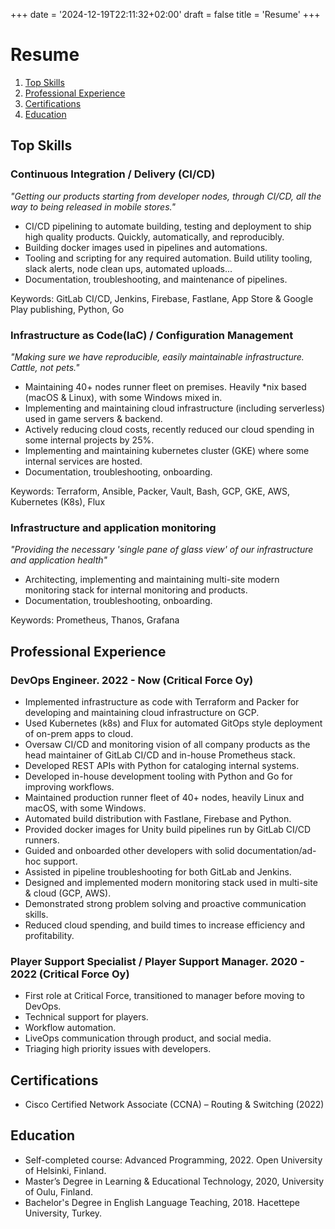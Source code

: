 +++
date = '2024-12-19T22:11:32+02:00'
draft = false
title = 'Resume'
+++
# Resume
1. [Top Skills](#top-skills)
2. [Professional Experience](#professional-experience)
3. [Certifications](#certifications)
4. [Education](#education)

## Top Skills
### Continuous Integration / Delivery (CI/CD)

*"Getting our products starting from developer nodes, through CI/CD, all the way to being released in mobile stores."*

- CI/CD pipelining to automate building, testing and deployment to ship high quality products. Quickly, automatically, and reproducibly.
- Building docker images used in pipelines and automations.
- Tooling and scripting for any required automation. Build utility tooling, slack alerts, node clean ups, automated uploads...
- Documentation, troubleshooting, and maintenance of pipelines.

Keywords: GitLab CI/CD, Jenkins, Firebase, Fastlane, App Store & Google Play publishing, Python, Go

### Infrastructure as Code(IaC) / Configuration Management

*"Making sure we have reproducible, easily maintainable infrastructure. Cattle, not pets."*
- Maintaining 40+ nodes runner fleet on premises. Heavily *nix based (macOS & Linux), with some Windows mixed in.
- Implementing and maintaining cloud infrastructure (including serverless) used in game servers & backend.
- Actively reducing cloud costs, recently reduced our cloud spending in some internal projects by 25%.
- Implementing and maintaining kubernetes cluster (GKE) where some internal services are hosted.
- Documentation, troubleshooting, onboarding.

Keywords: Terraform, Ansible, Packer, Vault, Bash, GCP, GKE, AWS, Kubernetes (K8s), Flux

### Infrastructure and application monitoring

*"Providing the necessary 'single pane of glass view' of our infrastructure and application health"*

- Architecting, implementing and maintaining multi-site modern monitoring stack for internal monitoring and products.
- Documentation, troubleshooting, onboarding.

Keywords: Prometheus, Thanos, Grafana

## Professional Experience
### DevOps Engineer. 2022 - Now (Critical Force Oy)
- Implemented infrastructure as code with Terraform and Packer for developing and maintaining cloud infrastructure on GCP. 
- Used Kubernetes (k8s) and Flux for automated GitOps style deployment of on-prem apps to cloud. 
- Oversaw CI/CD and monitoring vision of all company products as the head maintainer of GitLab CI/CD and in-house Prometheus stack.
- Developed REST APIs with Python for cataloging internal systems.
- Developed in-house development tooling with Python and Go for improving workflows.
- Maintained production runner fleet of 40+ nodes, heavily Linux and macOS, with some Windows. 
- Automated build distribution with Fastlane, Firebase and Python. 
- Provided docker images for Unity build pipelines run by GitLab CI/CD runners. 
- Guided and onboarded other developers with solid documentation/ad-hoc support.
- Assisted in pipeline troubleshooting for both GitLab and Jenkins. 
- Designed and implemented modern monitoring stack used in multi-site & cloud (GCP, AWS). 
- Demonstrated strong problem solving and proactive communication skills. 
- Reduced cloud spending, and build times to increase efficiency and profitability.

### Player Support Specialist / Player Support Manager. 2020 - 2022 (Critical Force Oy)
- First role at Critical Force, transitioned to manager before moving to DevOps.
- Technical support for players. 
- Workflow automation. 
- LiveOps communication through product, and social media. 
- Triaging high priority issues with developers.

## Certifications
- Cisco Certified Network Associate (CCNA) – Routing & Switching (2022)

## Education
- Self-completed course: Advanced Programming, 2022. Open University of Helsinki, Finland.
- Master’s Degree in Learning & Educational Technology, 2020, University of Oulu, Finland.
- Bachelor's Degree in English Language Teaching, 2018. Hacettepe University, Turkey.
